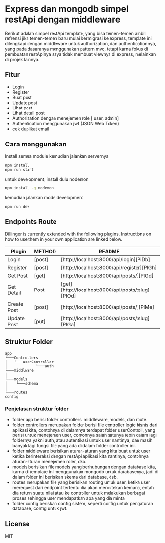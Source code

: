 # Express dan mongodb simpel restApi dengan middleware

Berikut adalah simpel restApi template, yang bisa temen-temen ambil refrensi jika temen-temen baru mulai bermigrasi ke express, template ini dilengkapi dengan middleware untuk authorization, dan authenticationnya, yang pada dasaranya menggunakan pattern mvc, tetapi karna fokus di pembuatan restApinya saya tidak membuat viewnya di express, melainkan di projek lainnya.

## Fitur

- Login
- Register
- Buat post
- Update post
- Lihat post
- Lihat detail post
- Authorization dengan menejemen role [ user, admin]
- Authentication menggunakan jwt (JSON Web Token)
- cek duplikat email
 

## Cara menggunakan
Install semua module kemudian jalankan servernya

```sh
npm install
npm run start
```

untuk development, install dulu nodemon

```sh
npm install -g nodemon
```

kemudian jalankan mode development 

```sh
npm run dev
```

## Endpoints Route

Dillinger is currently extended with the following plugins.
Instructions on how to use them in your own application are linked below.

| Plugin | METHOD | README |
| ------ | ---- |------ |
| Login | [post] | [http://localhost:8000/api/login][PlDb] |
| Register | [post] | [http://localhost:8000/api/register][PlGh] |
| Get Post | [get] | [http://localhost:8000/api/posts/][PlGd] |
| Get Detail | Post |  [get] [http://localhost:8000/api/posts/:slug][PlOd] |
| Create Post | [post] | [http://localhost:8000/api/posts/][PlMe] |
| Update Post | [put] | [http://localhost:8000/api/posts/:slug][PlGa] |

## Struktur Folder

```
app
└───Controllers
│   └───userController
│             └───auth
└───middlware
│
└───models
│    └───schema
│
└───routes
config
```

### Penjelasan struktur folder
- folder app berisi folder controllers, middleware, models, dan route.
- folder controllers merupakan folder berisi file controller logic bisnis dari aplikasi kita, contohnya di dalamnya terdapat folder userControll, yang berisi untuk menejemen user, contohnya salah satunya lebih dalam lagi foldernya yakni auth, atau autentikasi untuk user nantinya, dan masih banyak lagi fungsi file yang ada di dalam folder controller ini.
- folder middleware berisikan aturan-aturan yang kita buat untuk user ketika berinteraksi dengan restApi aplikasi kita nantinya, contohnya aturan-aturan menejemen roler, dsb.
- models berisikan file models yang berhubungan dengan database kita, karna di template ini menggunakan mongodb untuk databasenya, jadi di dalam folder ini berisikan skema dari database, dsb.
- routes merupakan file yang berisikan routing untuk user, ketika user merequest dari endpoint tertentu dia akan meroutekan kemana, entah dia return suatu nilai atau ke controller untuk melakukan berbagai proses sehingga user mendapatkan apa yang dia minta
- folder config beriskan config sistem, seperti config untuk pengaturan database, config untuk jwt.

## License

MIT
